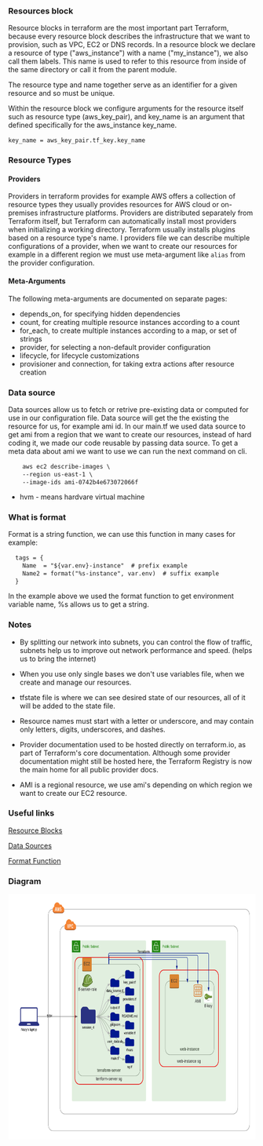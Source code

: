 ### Resources block

Resource blocks in terraform are the most important part Terraform, because every resource block describes the infrastructure that we want to provision, such as VPC, EC2 or DNS records. In a resource block we declare a resource of type ("aws_instance") with a name ("my_instance"), we also call them labels. This name is used to refer to this resource from inside of the same directory or call it from the parent module.

The resource type and name together serve as an identifier for a given resource and so must be unique.

Within the resource block we configure arguments for the resource itself such as resource type (aws_key_pair), and key_name is an argument that defined specifically for the aws_instance key_name.
```
key_name = aws_key_pair.tf_key.key_name
```

### Resource Types

#### Providers

Providers in terraform provides for example AWS offers a collection of resource types they usually provides resources for  AWS cloud or on-premises infrastructure platforms. Providers are distributed separately from Terraform itself, but Terraform can automatically install most providers when initializing a working directory. Terraform usually installs plugins based on a resource type's name. I providers file we can describe multiple configurations of a provider, when we want to create our resources  for example in a different region we must use meta-argument like ```alias``` from the provider configuration.

#### Meta-Arguments

The following meta-arguments are documented on separate pages:

- depends_on, for specifying hidden dependencies
- count, for creating multiple resource instances according to a count
- for_each, to create multiple instances according to a map, or set of strings
- provider, for selecting a non-default provider configuration
- lifecycle, for lifecycle customizations
- provisioner and connection, for taking extra actions after resource creation 
 
### Data source

Data sources allow us to fetch or retrive pre-existing data or computed for use in our configuration file. Data source will get the the existing the resource for us, for example ami id. In our main.tf we used data source to get ami from a region that we want to create our resources, instead of hard coding it, we made our code reusable by passing data source. To get a meta data about ami we want to use we can run the next command on cli.
```
    aws ec2 describe-images \
    --region us-east-1 \
    --image-ids ami-0742b4e673072066f
```

* hvm - means hardvare virtual machine

### What is format

Format is a string function, we can use this function in many cases for example:
```
  tags = {
    Name  = "${var.env}-instance"  # prefix example
    Name2 = format("%s-instance", var.env)  # suffix example
  }
```
In the example above we used the format function to get environment variable name, %s allows us to get a string.

### Notes 

-  By splitting our network into subnets, you can control the flow of traffic, subnets help us to improve out network performance and speed. (helps us to bring the internet)

- When you use only single bases we don't use variables file, when we create and manage our resources.

- tfstate file is where we can see desired state of our resources, all of it will be added to the state file.

- Resource names must start with a letter or underscore, and may contain only letters, digits, underscores, and dashes.

- Provider documentation used to be hosted directly on terraform.io, as part of Terraform's core documentation. Although some provider documentation might still be hosted here, the Terraform Registry is now the main home for all public provider docs.

- AMI is a regional resource, we use ami's depending on which region we want to create our EC2 resource.

### Useful links

[Resource Blocks](https://www.terraform.io/docs/language/resources/syntax.html)

[Data Sources](https://www.terraform.io/docs/language/data-sources/index.html)

[Format Function](https://www.terraform.io/docs/language/functions/format.html)

### Diagram

<img src="aws_image/diagram.png" alt="aws" width="800" height="500">